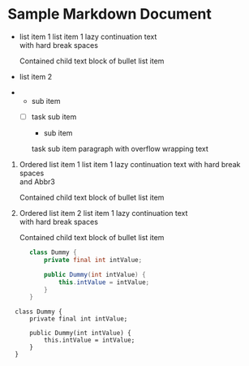 # Sample Markdown Document

* list item 1
list item 1 lazy continuation text  
        with hard break spaces

     Contained child text block of bullet list item



* list item 2
*
    * sub item
    * [ ] task sub item
        * sub item



      task sub item paragraph with overflow wrapping text


1. Ordered list item 1
list item 1 lazy continuation text with hard break spaces  
and Abbr3

    Contained child text block of bullet list item

1. Ordered list item 2
list item 1 lazy continuation text  
        with hard break spaces



   Contained child text block of bullet list item




```java 
      class Dummy {
          private final int intValue;              

          public Dummy(int intValue) {                    
              this.intValue = intValue;
          }
      }
```

      class Dummy {
          private final int intValue;

          public Dummy(int intValue) {
              this.intValue = intValue;
          }
      }





